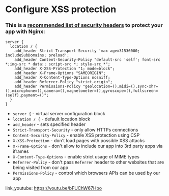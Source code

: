 # Configure XSS protection

### This is a [recommended list of security headers](https://webdock.io/en/docs/how-guides/security-guides/how-to-configure-security-headers-in-nginx-and-apache) to protect your app with Nginx:

```nginx
server {
  location / {
    add_header Strict-Transport-Security 'max-age=31536000; includeSubDomains; preload';
    add_header Content-Security-Policy "default-src 'self'; font-src *;img-src * data:; script-src *; style-src *";
    add_header X-XSS-Protection "1; mode=block";
    add_header X-Frame-Options "SAMEORIGIN";
    add_header X-Content-Type-Options nosniff;
    add_header Referrer-Policy "strict-origin";
    add_header Permissions-Policy "geolocation=(),midi=(),sync-xhr=(),microphone=(),camera=(),magnetometer=(),gyroscope=(),fullscreen=(self),payment=()";
  }
}
```

- `server {` - virtual server configuration block
- `location / {` - default location block
- `add_header` - sets specified header
- `Strict-Transport-Security` - only allow HTTPs connections
- `Content-Security-Policy` - enable XSS protection using CSP
- `X-XSS-Protection` - don't load pages with possible XSS attacks
- `X-Frame-Options` - don't allow to include our app into 3rd party apps via iframes
- `X-Content-Type-Options` - enable strict usage of MIME types 
- `Referrer-Policy` - don't pass `Referrer` header to other websites that are being visited from our app 
- `Permissions-Policy` - control which browsers APIs can be used by our app


link_youtube: https://youtu.be/bFUChW67Hbo
